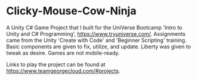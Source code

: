 # Clicky-Mouse-Cow-Ninja
A Unity C# Game Project that I built for the UniVerse Bootcamp 'Intro to Unity and C# Programming', https://www.tryuniverse.com/.  Assignments came from the Unity 'Create with Code' and 'Beginner Scripting' training. Basic components are given to fix, utilize, and update. Liberty was given to tweak as desire. Games are not mobile-ready.

Links to play the project can be found at https://www.teamgeorgecloud.com/#projects.
